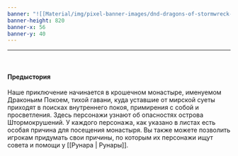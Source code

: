 ```yaml
---
banner: "![[Material/img/pixel-banner-images/dnd-dragons-of-stormwreck-isle-review-dragon-meets-party.jpg]]"
banner-height: 820
banner-x: 56
banner-y: 40
---
```

***

&nbsp;
#### **Предыстория**

Наше приключение начинается в крошечном монастыре, именуемом Драконьим Покоем, тихой гавани, куда уставшие от мирской суеты приходят в поисках внутреннего покоя, примирения с собой и просветления. Здесь персонажи узнают об опасностях острова Штормокрушений. У каждого персонажа, как указано в листах есть особая причина для посещения монастыря. Вы также можете позволить игрокам придумать свои причины, по которым их персонажи ищут совета и помощи у [[Рунара | Рунары]].